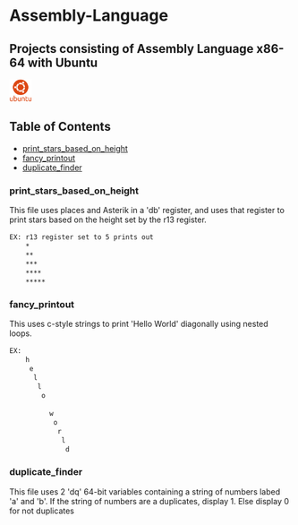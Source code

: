 # Assembly-Language
Projects consisting of Assembly Language x86-64 with Ubuntu
---
<div>
   <img src="https://github.com/devicons/devicon/blob/master/icons/ubuntu/ubuntu-plain-wordmark.svg" title="ubuntu" alt="ubuntu" width"40" height="40"/>
</div>

## Table of Contents
* [print_stars_based_on_height](#print_stars_based_on_height)
* [fancy_printout](#fancy_printout)
* [duplicate_finder](#duplicate_finder)

### print_stars_based_on_height
This file uses places and Asterik in a 'db' register, and uses that
register to print stars based on the height set by the r13 register.
```
EX: r13 register set to 5 prints out
    *
    **
    ***
    ****
    *****
```
### fancy_printout
This uses c-style strings to print 'Hello World' diagonally using
nested loops.
```
EX: 
    h
     e
      l
       l
        o
         
          w
           o
            r
             l
              d
```
### duplicate_finder
This file uses 2 'dq' 64-bit variables containing a string of numbers
labed 'a' and 'b'. If the string of numbers are a duplicates, display 1.
Else display 0 for not duplicates

